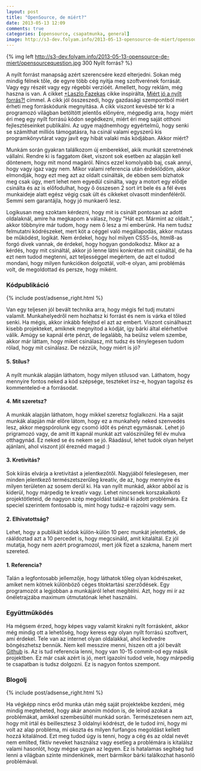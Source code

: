 ```yaml
---
layout: post
title: "OpenSource, de miért?"
date: 2013-05-13 12:09
comments: true
categories: [opensource, csapatmunka, general]
image: http://s3-dev.folyam.info/2013-05-13-opensource-de-miert/opensourcequestion.jpg
---
```


{% img left http://s3-dev.folyam.info/2013-05-13-opensource-de-miert/opensourcequestion.jpg 300 Nyílt forrás? %}

A nyílt forrást manapság azért szerencsére kezd elterjedni. Sokan még mindig félnek tőle,
de egyre több cég nyitja meg szoftverének forrását. Vagy egy részét vagy egy régebbi
verzióét. Amellett, hogy reklám, még haszna is van. A cikket
[+Laszlo Fazekas](https://plus.google.com/115334992192871078712/about) cikke
inspirálta, [Miért jó a nyílt forrás?!](http://lf.estontorise.hu/archives/401) címmel.
A cikk jól összeszedi, hogy gazdasági szempontból miért érheti meg
forráskódunk megnyitása. A cikk viszont kevésbé tér ki a programozó világban betöltött
jelentős előnyére, mégpedig arra, hogy miért éri meg egy nyílt forrású kódon segédkezni,
miért éri meg saját otthoni fejlesztéseinket publikálni. Az ugye majdnemhogy egyértelmű,
hogy senki se számíthat milliós támogatásra, ha csinál valami egyszerű kis
programkönyvtárat vagy javít egy hibát valaki más kódjában. Akkor miért?

<!--more-->

Munkám során gyakran találkozom új emberekkel, akik munkát szeretnének vállalni. Rendre
ki is faggatom őket, viszont sok esetben az alapján kell döntenem, hogy mit mond magáról.
Nincs ezzel komolyabb baj, csak annyi, hogy vagy igaz vagy nem. Mikor valami referencia
után érdeklődöm, akkor elmondják, hogy ezt meg azt az oldalt csinálták, de ebben sem
bízhatok meg csak úgy, mert lehet nem egyedül csinálta, vagy a motort egy elődje csinálta
és az is előfodulhat, hogy ő összesen 2 sort írt bele és a fél éves munkaideje alatt
egész végig csak ült és cikkeket olvasott mindenféléről. Semmi sem garantájla, hogy
jó munkaerő lesz.

Logikusan meg szoktam kérdezni, hogy mit is csinált pontosan az adott oldalaknál, amire
ha megkapom a válasz, hogy "Hát ezt. Mármint az oldalt.", akkor többnyire már tudom, hogy
nem ő lesz a mi emberünk. Ha nem tudsz felmutatni kódrészeket, mert köt a céggel való
megállapodás, akkor mutass be működést, logikát. Nem érdekel, hogy hol milyen CSS5-ös,
html8-as forgó divek vannak, de érdekel, hogy hogyan gondolkodsz. Mikor az a kérdés, hogy
mit csináltál, akkor jó lenne látni konkrétan mit csináltál, de ha ezt nem tudod megtenni,
azt teljességgel megértem, de azt el tudod mondani, hogy milyen funkciókon dolgoztál,
volt-e olyan, ami problémás volt, de megoldottad és persze, hogy miként.

### Kódpublikáció

{% include post/adsense_right.html %}

Van egy teljesen jól bevált technika arra, hogy mégis fel tudj mutatni valamit.
Munkahelyedről nem hozhatsz ki forrást és nem is várka el tőled senki. Ha mégis, akkor
inkább felejtsd el azt az embert. Viszont csinálhaszt kisebb projekteket, amiknek
megnyitod a kódját, így bárki által elérhetővé válik. Amúgy se kapnál érte pénzt, de
legalább, ha beülsz velem szembe, akkor már láttam, hogy miket csinálasz, mit tudsz
és ténylegesen tudom rólad, hogy mit csinálasz. De nézzük, hogy miért is jó?

#### 5. Stílus?

A nyílt munkák alapján láthatom, hogy milyen stílusod van. Láthatom, hogy mennyire fontos
neked a kód szépsége, teszteket írsz-e, hogyan tagolsz és kommenteled-e a forrásodat.

#### 4. Mit szeretsz?

A munkák alapján láthatom, hogy mikkel szeretsz foglalkozni. Ha a saját munkák alapján
már előre látom, hogy ez a munkahely neked szenvedés lesz, akkor megspórolunk egy csomó
időt és pénzt egymásnak. Lehet jó prigramozó vagy, de amit itt kapnál munkát azt
valószínűleg fél év mulva otthagynád. Ez neked se és nekem se jó. Ráadásul, lehet tudok
olyan helyet ajánlani, ahol viszont jól éreznéd magad :)

#### 3. Kretivitás?

Sok kiírás elvárja a kretivitást a jelentkezőtől. Nagyjából feleslegesen, mer minden
jelentkező természetszerűleg kreatív, de az, hogy mennyire és milyen területen az sosem
derül ki. Ha van nyílt munkád, akkor abból az is kiderül, hogy márpedig te kreatív vagy.
Lehet nincsenek korszakalkotó projektötleteid, de nagyon szép megoldást találtál ki adott
problémára. Ez speciel szerintem fontosabb is, mint hogy tudsz-e rajzolni vagy sem.

#### 2. Elhivatottság?

Lehet, hogy a publikált kódok külön-külön 10 perc munkát jelentettek, de rááldoztad azt a
10 percedet is, hogy megcsináld, amit kitaláltál. Ez jól mutatja, hogy nem azért
programozol, mert jók fizet a szakma, hanem mert szereted.

#### 1. Referencia?

Talán a legfontosabb jellemzője, hogy láthatok tőleg olyan kódrészeket, amiket nem kötnek
különböző céges titoktartási szerződések. Egy programozót a legjobban a munkájáról lehet
megítélni. Azt, hogy mi ír az önéletrajzába maximum útmutatónak lehet használni.

### Együttműködés

Ha mégsem érzed, hogy képes vagy valamit kirakni nyílt forrásként, akkor még mindig ott
a lehetőség, hogy keress egy olyan nyílt forrású szoftvert, ami érdekel. Tele van az
internet olyan oldalakkal, ahol kedvedre böngészhetsz bennük. Nem kell messzire menni,
hiszen ott a jól bevált [Github](https://github.com/) is. Az is tud referencia lenni, hogy
van 10-15 commit-od egy másik projektben. Ez már csak azért is jó, mert igazolni tudod
vele, hogy márpedig te csapatban is tudsz dolgozni. Ez is nagyon fontos szempont.

### Blogolj

{% include post/adsense_right.html %}

Ha végképp nincs erőd munka után még saját projektekbe kezdeni, még mindig megteheted, hogy
akár anoním módon is, de leírod azokat a problémákat, amikkel szembesültél munkád során.
Természetesen nem azt, hogy mit írtál és beillesztesz 3 oldalnyi kódrészt, de le tudod
írni, hogy mi volt az alap probléma, mi okozta és milyen furfangos megoldást kellett hozzá
kitalálnod. Ezt meg tudod úgy is tenni, hogy a cég és az oldal nevét nem említed, fiktív
neveket használsz vagy esetleg a problémára is kitalálsz valami hasonlót, hogy mégse ugyan
az legyen. Ez is hatalamas segítség tud lenni a világban szinte mindenkinek, mert
bármikor bárki találkozhat hasonló problémával.
